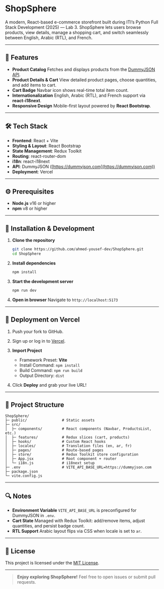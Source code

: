 # ShopSphere

A modern, React-based e-commerce storefront built during ITI’s Python Full Stack Development (2025) — Lab 3. ShopSphere lets users browse products, view details, manage a shopping cart, and switch seamlessly between English, Arabic (RTL), and French.

---

## 🚀 Features

* **Product Catalog**
  Fetches and displays products from the [DummyJSON API](https://dummyjson.com).
* **Product Details & Cart**
  View detailed product pages, choose quantities, and add items to cart.
* **Cart Badge**
  Navbar icon shows real-time total item count.
* **Internationalization**
  English, Arabic (RTL), and French support via **react-i18next**.
* **Responsive Design**
  Mobile-first layout powered by **React Bootstrap**.

---

## 🛠 Tech Stack

* **Frontend**: React + Vite
* **Styling & Layout**: React Bootstrap
* **State Management**: Redux Toolkit
* **Routing**: react-router-dom
* **i18n**: react-i18next
* **API**: DummyJSON ([https://dummyjson.com](https://dummyjson.com))
* **Deployment**: Vercel

---

## ⚙️ Prerequisites

* **Node.js** v16 or higher
* **npm** v8 or higher

---

## 🔧 Installation & Development

1. **Clone the repository**

   ```bash
   git clone https://github.com/ahmed-yousef-dev/ShopSphere.git
   cd ShopSphere
   ```

2. **Install dependencies**

   ```bash
   npm install
   ```

3. **Start the development server**

   ```bash
   npm run dev
   ```

4. **Open in browser**
   Navigate to `http://localhost:5173`

---

## 🚢 Deployment on Vercel

1. Push your fork to GitHub.
2. Sign up or log in to [Vercel](https://vercel.com).
3. **Import Project**

   * Framework Preset: **Vite**
   * Install Command: `npm install`
   * Build Command: `npm run build`
   * Output Directory: `dist`
4. Click **Deploy** and grab your live URL!

---

## 📁 Project Structure

```
ShopSphere/
├─ public/                # Static assets
├─ src/
│  ├─ components/         # React components (Navbar, ProductsList, etc.)
│  ├─ features/           # Redux slices (cart, products)
│  ├─ hooks/              # Custom React hooks
│  ├─ locales/            # Translation files (en, ar, fr)
│  ├─ pages/              # Route-based pages
│  ├─ store/              # Redux Toolkit store configuration
│  ├─ App.jsx             # Root component + router
│  └─ i18n.js             # i18next setup
├─ .env                   # VITE_API_BASE_URL=https://dummyjson.com
├─ package.json
└─ vite.config.js
```

---

## 🔍 Notes

* **Environment Variable**
  `VITE_API_BASE_URL` is preconfigured for DummyJSON in `.env`.
* **Cart State**
  Managed with Redux Toolkit: add/remove items, adjust quantities, and persist badge count.
* **RTL Support**
  Arabic layout flips via CSS when locale is set to `ar`.

---

## 📄 License

This project is licensed under the [MIT License](./LICENSE).

---

> **Enjoy exploring ShopSphere!**
> Feel free to open issues or submit pull requests.
